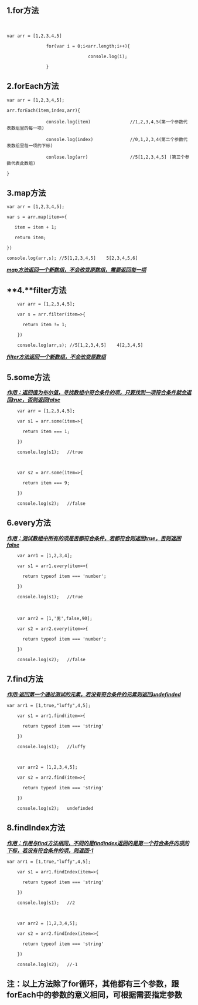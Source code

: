 ## **1.for方法**

​				

```
var arr = [1,2,3,4,5]

​				for(var i = 0;i<arr.length;i++){

​								console.log(i);

​				}
```



## **2.forEach方法**

```
var arr = [1,2,3,4,5];

arr.forEach(item,index,arr){

​				console.log(item)				//1,2,3,4,5(第一个参数代表数组里的每一项)

​				console.log(index)				//0,1,2,3,4(第二个参数代表数组里每一项的下标)

​				conlose.log(arr)				//5[1,2,3,4,5] (第三个参数代表此数组)

}
```



## **3.map方法**

```
var arr = [1,2,3,4,5];

var s = arr.map(item=>{

​	item = item + 1;

​	return item;

})

console.log(arr,s);	//5[1,2,3,4,5]    5[2,3,4,5,6]
```

***<u>map方法返回一个新数组，不会改变原数组，需要返回每一项</u>***



## **4.**filter方法

```
    var arr = [1,2,3,4,5];

​    var s = arr.filter(item=>{

​      return item != 1;

​    })

​    console.log(arr,s); //5[1,2,3,4,5]    4[2,3,4,5]
```

***<u>filter方法返回一个新数组，不会改变原数组</u>***



## **5.some方法**

***<u>作用：返回值为布尔值，寻找数组中符合条件的项，只要找到一项符合条件就会返回true，否则返回false</u>***

```
    var arr = [1,2,3,4,5];

​    var s1 = arr.some(item=>{

​      return item === 1;

​    })

​    console.log(s1);	//true



​    var s2 = arr.some(item=>{

​      return item === 9;

​    })

​    console.log(s2);	//false
```



## **6.every方法**

***<u>作用：测试数组中所有的项是否都符合条件，若都符合则返回true，否则返回false</u>***

```
    var arr1 = [1,2,3,4];

​    var s1 = arr1.every(item=>{

​      return typeof item === 'number';

​    })

​    console.log(s1);	//true



​    var arr2 = [1,'男',false,90];

​    var s2 = arr2.every(item=>{

​      return typeof item === 'number';

​    })

​    console.log(s2);	//false
```



## **7.find方法**

***<u>作用:返回第一个通过测试的元素，若没有符合条件的元素则返回undefinded</u>***

```
var arr1 = [1,true,"luffy",4,5];

​    var s1 = arr1.find(item=>{

​      return typeof item === 'string'

​    })

​    console.log(s1);	//luffy



​    var arr2 = [1,2,3,4,5];

​    var s2 = arr2.find(item=>{

​      return typeof item === 'string'

​    })

​    console.log(s2);	undefinded
```



## **8.findIndex方法**

***<u>作用：作用与find方法相同，不同的是findindex返回的是第一个符合条件的项的下标，若没有符合条件的项，则返回-1</u>***

```
var arr1 = [1,true,"luffy",4,5];

​    var s1 = arr1.findIndex(item=>{

​      return typeof item === 'string'

​    })

​    console.log(s1);	//2



​    var arr2 = [1,2,3,4,5];

​    var s2 = arr2.findIndex(item=>{

​      return typeof item === 'string'

​    })

​    console.log(s2);	//-1
```

## 注：以上方法除了for循环，其他都有三个参数，跟forEach中的参数的意义相同，可根据需要指定参数

